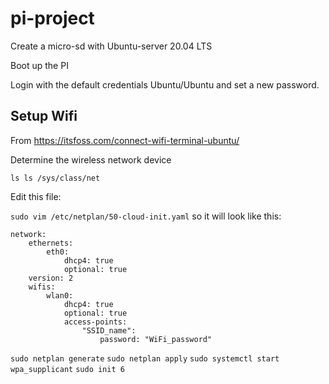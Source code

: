 # pi-project

Create a micro-sd with Ubuntu-server 20.04 LTS

Boot up the PI

Login with the default credentials Ubuntu/Ubuntu and set a new password.

## Setup Wifi

From https://itsfoss.com/connect-wifi-terminal-ubuntu/

Determine the wireless network device

`ls ls /sys/class/net` 

Edit this file:

`sudo vim /etc/netplan/50-cloud-init.yaml` so it will look like this:

```
network:
    ethernets:
        eth0:
            dhcp4: true
            optional: true
    version: 2
    wifis:
        wlan0:
            dhcp4: true
            optional: true
            access-points:
                "SSID_name":
                    password: "WiFi_password"
```

`sudo netplan generate`
`sudo netplan apply`
`sudo systemctl start wpa_supplicant`
`sudo init 6`



